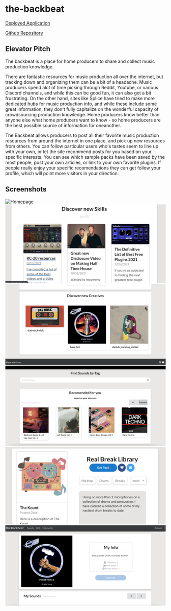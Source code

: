 # the-backbeat

[Deployed Application](https://the-backbeat.herokuapp.com/)

[Github Repository](https://github.com/lrk83/the-backbeat/)

## Elevator Pitch

The backbeat is a place for home producers to share and collect music production knowledge. 

There are fantastic resources for music production all over the internet, but tracking down and organizing them can be a bit of a headache. Music producers spend alot of time picking through Reddit, Youtube, or various Discord channels, and while this can be good fun, it can also get a bit frustrating. On the other hand, sites like Splice have tried to make more dedicated hubs for music production info, and while these include some great information, they don't fully capitalize on the wonderful capacity of crowdsourcing production knowledge. Home producers know better than anyone else what home producers want to know - so home producers are the best possible source of information for oneanother.

The Backbeat allows producers to post all their favorite music production resources from around the internet in one place, and pick up new resources from others. You can follow particular users who's tastes seem to line up with your own, or let the site recommend posts for you based on your specific interests. You can see which sample packs have been saved by the most people, post your own articles, or link to your own favorite plugins. If people really enjoy your specific recomendations they can get follow your profile, which will point more visitors in your direction.

## Screenshots

![Homepage](https://github.com/lrk83/the-backbeat/blob/main/screen-shots/Screen%20Shot%202021-10-14%20at%207.26.30%20PM.png)
![Discover New Skills](https://github.com/lrk83/the-backbeat/blob/main/screen-shots/Screen%20Shot%202021-10-05%20at%208.40.44%20PM.png)
![Discover New Creatives](https://github.com/lrk83/the-backbeat/blob/main/screen-shots/Screen%20Shot%202021-10-14%20at%207.26.44%20PM.png)
![Search Skills](https://github.com/lrk83/the-backbeat/blob/main/screen-shots/Screen%20Shot%202021-10-14%20at%207.27.00%20PM.png)
![Single Post](https://github.com/lrk83/the-backbeat/blob/main/screen-shots/Screen%20Shot%202021-10-05%20at%208.41.13%20PM.png)
![User Profile](https://github.com/lrk83/the-backbeat/blob/main/screen-shots/Screen%20Shot%202021-10-14%20at%207.27.39%20PM.png)
